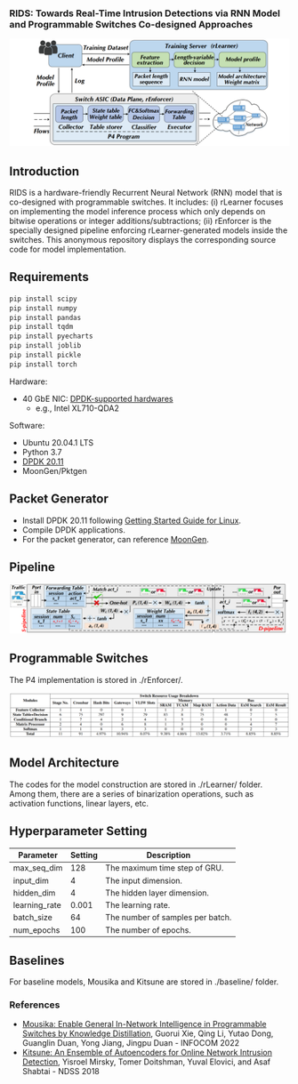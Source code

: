 ### RIDS: Towards Real-Time Intrusion Detections via RNN Model and Programmable Switches Co-designed Approaches

![avatar](./overview/rids.PNG)

## Introduction

RIDS is a hardware-friendly Recurrent Neural Network (RNN) model that is co-designed with programmable switches. It includes: (i) rLearner focuses on implementing the model inference process which only depends on bitwise operations or integer additions/subtractions; (ii) rEnforcer is the specially designed pipeline enforcing rLearner-generated models inside the switches. This anonymous repository displays the corresponding source code for model implementation. 

## Requirements

```bash
pip install scipy
pip install numpy
pip install pandas
pip install tqdm
pip install pyecharts
pip install joblib
pip install pickle
pip install torch
```

Hardware:
- 40 GbE NIC: [DPDK-supported hardwares](https://core.dpdk.org/supported/)
  - e.g., Intel XL710-QDA2

Software:
- Ubuntu 20.04.1 LTS
- Python 3.7
- [DPDK 20.11](http://git.dpdk.org/dpdk-stable/tag/?h=v20.11)
- MoonGen/Pktgen

## Packet Generator

- Install DPDK 20.11 following [Getting Started Guide for Linux](https://doc.dpdk.org/guides-20.11/linux_gsg/index.html).
- Compile DPDK applications.
- For the packet generator, can reference [MoonGen](https://github.com/emmericp/MoonGen/tree/master).


## Pipeline

![avatar](./overview/pipeline.PNG)

## Programmable Switches

The P4 implementation is stored in ./rEnforcer/. 

![avatar](./overview/hardware.PNG)

## Model Architecture

The codes for the model construction are stored in ./rLearner/ folder. 
Among them, there are a series of binarization operations, such as activation functions, linear layers, etc. 


## Hyperparameter Setting

| Parameter | Setting | Description |
| ---- | ---- | ---- |
| max_seq_dim | 128 | The maximum time step of GRU. |
| input_dim | 4 | The input dimension. |
| hidden_dim | 4 | The hidden layer dimension. |
| learning_rate | 0.001 | The learning rate. |
| batch_size | 64 | The number of samples per batch. |
| num_epochs | 100 | The number of epochs. |

## Baselines

For baseline models, Mousika and Kitsune are stored in ./baseline/ folder. 

### References
- [Mousika: Enable General In-Network Intelligence in Programmable Switches by Knowledge Distillation](https://ieeexplore.ieee.org/document/9796936/), Guorui Xie, Qing Li, Yutao Dong, Guanglin Duan, Yong Jiang, Jingpu Duan - INFOCOM 2022
- [Kitsune: An Ensemble of Autoencoders for Online Network Intrusion Detection](https://arxiv.org/abs/1802.09089), Yisroel Mirsky, Tomer Doitshman, Yuval Elovici, and Asaf Shabtai - NDSS 2018
